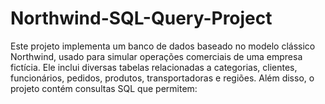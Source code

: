 # Northwind-SQL-Query-Project
Este projeto implementa um banco de dados baseado no modelo clássico Northwind, usado para simular operações comerciais de uma empresa fictícia. Ele inclui diversas tabelas relacionadas a categorias, clientes, funcionários, pedidos, produtos, transportadoras e regiões. Além disso, o projeto contém consultas SQL que permitem:
